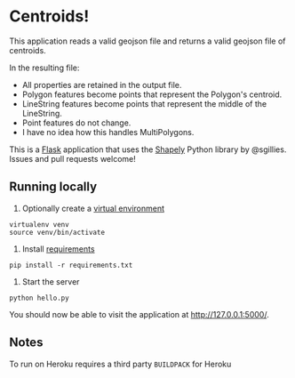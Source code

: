 Centroids!
==========

This application reads a valid geojson file and returns a valid geojson file of centroids.

In the resulting file:

* All properties are retained in the output file.
* Polygon features become points that represent the Polygon's centroid.
* LineString features become points that represent the middle of the LineString.
* Point features do not change.
* I have no idea how this handles MultiPolygons.

This is a [Flask](http://flask.pocoo.org/) application that uses the [Shapely](https://github.com/Toblerity/Shapely) Python library by @sgillies. Issues and pull requests welcome!

## Running locally

1. Optionally create a [virtual environment](http://docs.python-guide.org/en/latest/dev/virtualenvs/)

```
virtualenv venv
source venv/bin/activate
```

1. Install [requirements](https://devcenter.heroku.com/articles/python-pip)

```
pip install -r requirements.txt
```

1. Start the server

```
python hello.py
```

You should now be able to visit the application at http://127.0.0.1:5000/.

## Notes

To run on Heroku requires a third party `BUILDPACK` for Heroku
